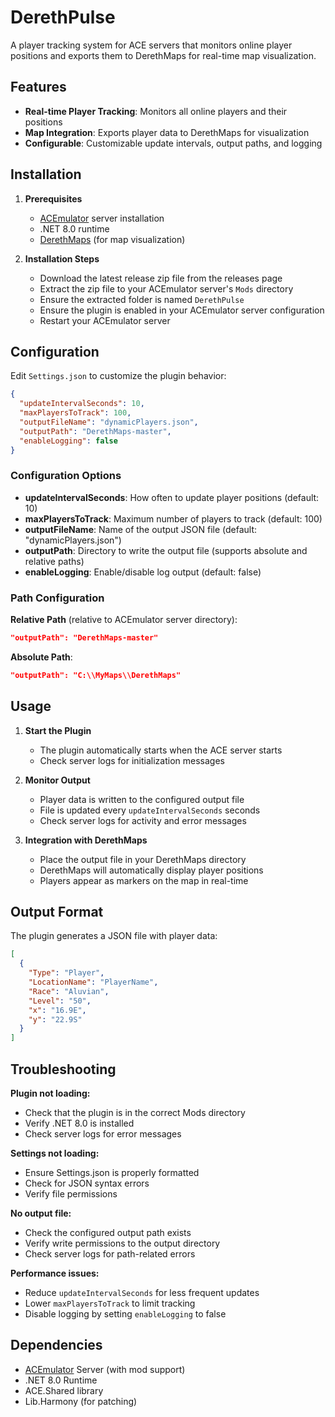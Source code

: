 # DerethPulse

A player tracking system for ACE servers that monitors online player positions and exports them to DerethMaps for real-time map visualization.

## Features

- **Real-time Player Tracking**: Monitors all online players and their positions
- **Map Integration**: Exports player data to DerethMaps for visualization
- **Configurable**: Customizable update intervals, output paths, and logging

## Installation

1. **Prerequisites**
   - [ACEmulator](https://github.com/ACEmulator/ACE) server installation
   - .NET 8.0 runtime
   - [DerethMaps](https://github.com/Thwargle/DerethMaps) (for map visualization)

2. **Installation Steps**
   - Download the latest release zip file from the releases page
   - Extract the zip file to your ACEmulator server's `Mods` directory
   - Ensure the extracted folder is named `DerethPulse`
   - Ensure the plugin is enabled in your ACEmulator server configuration
   - Restart your ACEmulator server



## Configuration

Edit `Settings.json` to customize the plugin behavior:

```json
{
  "updateIntervalSeconds": 10,
  "maxPlayersToTrack": 100,
  "outputFileName": "dynamicPlayers.json",
  "outputPath": "DerethMaps-master",
  "enableLogging": false
}
```

### Configuration Options

- **updateIntervalSeconds**: How often to update player positions (default: 10)
- **maxPlayersToTrack**: Maximum number of players to track (default: 100)
- **outputFileName**: Name of the output JSON file (default: "dynamicPlayers.json")
- **outputPath**: Directory to write the output file (supports absolute and relative paths)
- **enableLogging**: Enable/disable log output (default: false)

### Path Configuration

**Relative Path** (relative to ACEmulator server directory):
```json
"outputPath": "DerethMaps-master"
```

**Absolute Path**:
```json
"outputPath": "C:\\MyMaps\\DerethMaps"
```

## Usage

1. **Start the Plugin**
   - The plugin automatically starts when the ACE server starts
   - Check server logs for initialization messages

2. **Monitor Output**
   - Player data is written to the configured output file
   - File is updated every `updateIntervalSeconds` seconds
   - Check server logs for activity and error messages

3. **Integration with DerethMaps**
   - Place the output file in your DerethMaps directory
   - DerethMaps will automatically display player positions
   - Players appear as markers on the map in real-time

## Output Format

The plugin generates a JSON file with player data:

```json
[
  {
    "Type": "Player",
    "LocationName": "PlayerName",
    "Race": "Aluvian",
    "Level": "50",
    "x": "16.9E",
    "y": "22.9S"
  }
]
```

## Troubleshooting

**Plugin not loading:**
- Check that the plugin is in the correct Mods directory
- Verify .NET 8.0 is installed
- Check server logs for error messages

**Settings not loading:**
- Ensure Settings.json is properly formatted
- Check for JSON syntax errors
- Verify file permissions

**No output file:**
- Check the configured output path exists
- Verify write permissions to the output directory
- Check server logs for path-related errors

**Performance issues:**
- Reduce `updateIntervalSeconds` for less frequent updates
- Lower `maxPlayersToTrack` to limit tracking
- Disable logging by setting `enableLogging` to false

## Dependencies

- [ACEmulator](https://github.com/ACEmulator/ACE) Server (with mod support)
- .NET 8.0 Runtime
- ACE.Shared library
- Lib.Harmony (for patching)

 